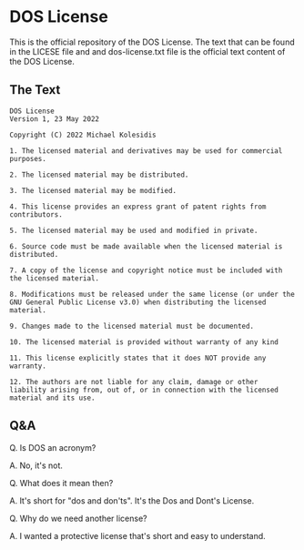 # DOS License

This is the official repository of the DOS License. The text that can be found in the LICESE file and and dos-license.txt file is the official text content of the DOS License.

## The Text
```
DOS License
Version 1, 23 May 2022

Copyright (C) 2022 Michael Kolesidis

1. The licensed material and derivatives may be used for commercial purposes.

2. The licensed material may be distributed.

3. The licensed material may be modified.

4. This license provides an express grant of patent rights from contributors.

5. The licensed material may be used and modified in private.

6. Source code must be made available when the licensed material is distributed.

7. A copy of the license and copyright notice must be included with the licensed material.

8. Modifications must be released under the same license (or under the GNU General Public License v3.0) when distributing the licensed material.

9. Changes made to the licensed material must be documented.

10. The licensed material is provided without warranty of any kind

11. This license explicitly states that it does NOT provide any warranty. 

12. The authors are not liable for any claim, damage or other liability arising from, out of, or in connection with the licensed material and its use.
```

## Q&A
Q. Is DOS an acronym?

A. No, it's not.

Q. What does it mean then?

A. It's short for "dos and don'ts". It's the Dos and Dont's License.

Q. Why do we need another license?

A. I wanted a protective license that's short and easy to understand.
